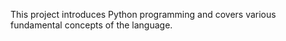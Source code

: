 This project introduces Python programming and covers various fundamental concepts of the language.
